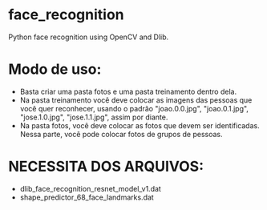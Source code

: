 # face_recognition
Python face recognition using OpenCV and Dlib.

# Modo de uso:
- Basta criar uma pasta fotos e uma pasta treinamento dentro dela. 
- Na pasta treinamento você deve colocar as imagens das pessoas que você quer reconhecer, usando o padrão "joao.0.0.jpg", "joao.0.1.jpg", "jose.1.0.jpg", "jose.1.1.jpg", assim por diante.
- Na pasta fotos, você deve colocar as fotos que devem ser identificadas. Nessa parte, você pode colocar fotos de grupos de pessoas.

# NECESSITA DOS ARQUIVOS:
- dlib_face_recognition_resnet_model_v1.dat
- shape_predictor_68_face_landmarks.dat
